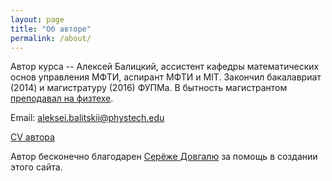 ```yaml
---
layout: page
title: "Об авторе"
permalink: /about/
---
```


Автор курса -- Алексей Балицкий, ассистент кафедры математических основ управления МФТИ, аспирант МФТИ и MIT.
Закончил бакалавриат (2014) и магистратуру (2016) ФУПМа. В бытность магистрантом [преподавал на физтехе](http://wikimipt.org/wiki/Балицкий_Алексей_Михайлович).

Email: <aleksei.balitskii@phystech.edu>

[CV автора]({{site.baseurl}}/files/cv2018dec.pdf)

Автор бесконечно благодарен [Серёже Довгалю](https://electric-tric.github.io) за помощь в создании этого сайта.
